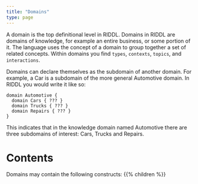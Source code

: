 ```yaml
---
title: "Domains"
type: page
---
```


A domain is the top definitional level in RIDDL. Domains in RIDDL are
domains of knowledge, for example an entire business, or some portion of it.
The language uses the concept of a domain to group together a set of related
concepts. Within domains  you find `types`, `contexts`, `topics`, and
`interactions`.

Domains can declare themselves as the subdomain of another domain. For
example, a Car is a subdomain of the more general Automotive
domain. In RIDDL you would write it like so:
```text
domain Automotive {
  domain Cars { ??? }
  domain Trucks { ??? }
  domain Repairs { ??? }
}
```
This indicates that in the knowledge domain named Automotive there are three
subdomains of interest: Cars, Trucks and Repairs.

# Contents
Domains may contain the following constructs:
{{% children %}}
